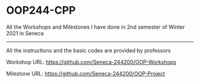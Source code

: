 # OOP244-CPP
All the Workshops and Milestones I have done in 2nd semester of Winter 2021 in Seneca 
__________________________________________________________________________

All the instructions and the basic codes are provided by professors 

Workshop URL: https://github.com/Seneca-244200/OOP-Workshops

Milestone URL: https://github.com/Seneca-244200/OOP-Project
